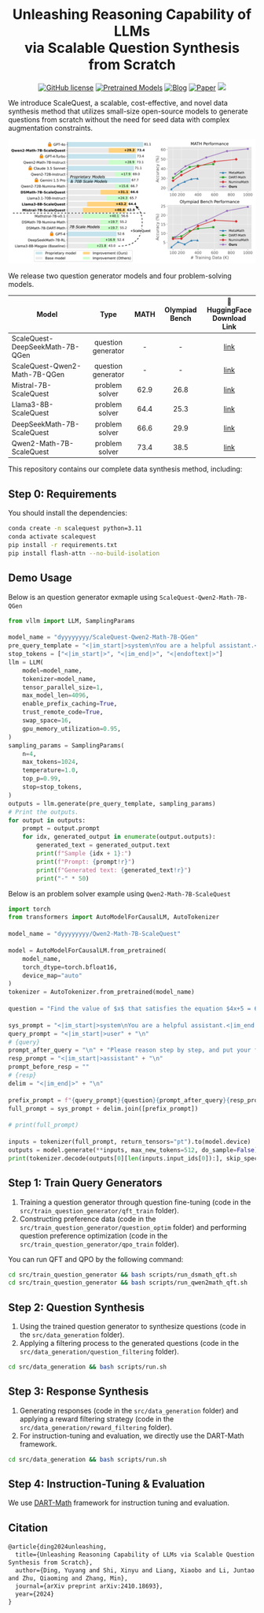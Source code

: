 <p align="center">
<h1 align="center">Unleashing Reasoning Capability of LLMs<br>via Scalable Question Synthesis from Scratch</h1>

<p align="center">
    <a href="https://github.com/yyDing1/ScaleQuest/blob/main/LICENSE"><img alt="GitHub license" src="https://img.shields.io/github/license/yyDing1/ScaleQuest"></a>
    <a href="https://huggingface.co/collections/dyyyyyyyy/scalequest-670a7dc2623c91990f28913b"><img alt="Pretrained Models" src="https://img.shields.io/badge/🤗 HuggingFace-Data & Models-green"></a>
    <a href="https://scalequest.github.io/"><img alt="Blog" src="https://img.shields.io/badge/📒-Blog Post-blue"></a>
    <a href="https://arxiv.org/abs/2410.18693"><img alt="Paper" src="https://img.shields.io/badge/📄-Paper-orange"></a>
    <a href="https://opennlg.cn/"><img src="https://img.shields.io/badge/Organization-OpenNLG%20Group-blueviolet"></a>
</p>

We introduce ScaleQuest, a scalable, cost-effective, and novel data synthesis method that utilizes small-size open-source models to generate questions from scratch without the need for seed data with complex augmentation constraints.

![](img/results.png)

We release two question generator models and four problem-solving models.

| Model | Type | MATH | Olympiad Bench | 🤗 HuggingFace<br />Download Link |
| - | :-: | :-: | :-: | :-: |
| ScaleQuest-DeepSeekMath-7B-QGen | question generator | - | - | [link](https://huggingface.co/dyyyyyyyy/ScaleQuest-DeepSeekMath-7B-QGen)
| ScaleQuest-Qwen2-Math-7B-QGen | question generator | - | - | [link](https://huggingface.co/dyyyyyyyy/ScaleQuest-Qwen2-Math-7B-QGen)
| Mistral-7B-ScaleQuest | problem solver | 62.9 | 26.8 | [link](https://huggingface.co/dyyyyyyyy/Mistral-7B-ScaleQuest) |
| Llama3-8B-ScaleQuest | problem solver | 64.4 | 25.3 | [link](https://huggingface.co/dyyyyyyyy/Llama3-8B-ScaleQuest) |
| DeepSeekMath-7B-ScaleQuest | problem solver | 66.6 | 29.9 | [link](https://huggingface.co/dyyyyyyyy/DeepSeekMath-7B-ScaleQuest) |
| Qwen2-Math-7B-ScaleQuest | problem solver | 73.4 | 38.5 | [link](https://huggingface.co/dyyyyyyyy/Qwen2-Math-7B-ScaleQuest) |

This repository contains our complete data synthesis method, including:

## Step 0: Requirements

You should install the dependencies:

```bash
conda create -n scalequest python=3.11
conda activate scalequest
pip install -r requirements.txt
pip install flash-attn --no-build-isolation
```


## Demo Usage

Below is an question generator exmaple using `ScaleQuest-Qwen2-Math-7B-QGen`
```python
from vllm import LLM, SamplingParams

model_name = "dyyyyyyyy/ScaleQuest-Qwen2-Math-7B-QGen"
pre_query_template = "<|im_start|>system\nYou are a helpful assistant.<|im_end|>\n<|im_start|>user\n"
stop_tokens = ["<|im_start|>", "<|im_end|>", "<|endoftext|>"]
llm = LLM(
    model=model_name,
    tokenizer=model_name,
    tensor_parallel_size=1,
    max_model_len=4096,
    enable_prefix_caching=True,
    trust_remote_code=True,
    swap_space=16,
    gpu_memory_utilization=0.95,
)
sampling_params = SamplingParams(
    n=4,
    max_tokens=1024,
    temperature=1.0,
    top_p=0.99,
    stop=stop_tokens,
)
outputs = llm.generate(pre_query_template, sampling_params)
# Print the outputs.
for output in outputs:
    prompt = output.prompt
    for idx, generated_output in enumerate(output.outputs):
        generated_text = generated_output.text
        print(f"Sample {idx + 1}:")
        print(f"Prompt: {prompt!r}")
        print(f"Generated text: {generated_text!r}")
        print("-" * 50)
```

Below is an problem solver example using `Qwen2-Math-7B-ScaleQuest`

```python
import torch
from transformers import AutoModelForCausalLM, AutoTokenizer

model_name = "dyyyyyyyy/Qwen2-Math-7B-ScaleQuest"

model = AutoModelForCausalLM.from_pretrained(
    model_name,
    torch_dtype=torch.bfloat16,
    device_map="auto"
)
tokenizer = AutoTokenizer.from_pretrained(model_name)

question = "Find the value of $x$ that satisfies the equation $4x+5 = 6x+7$."

sys_prompt = "<|im_start|>system\nYou are a helpful assistant.<|im_end|>\n"
query_prompt = "<|im_start|>user" + "\n"
# {query}
prompt_after_query = "\n" + "Please reason step by step, and put your final answer within \\boxed{}.<|im_end|>" + "\n"
resp_prompt = "<|im_start|>assistant" + "\n"
prompt_before_resp = ""
# {resp}
delim = "<|im_end|>" + "\n"

prefix_prompt = f"{query_prompt}{question}{prompt_after_query}{resp_prompt}{prompt_before_resp}".rstrip(" ")
full_prompt = sys_prompt + delim.join([prefix_prompt])

# print(full_prompt)

inputs = tokenizer(full_prompt, return_tensors="pt").to(model.device)
outputs = model.generate(**inputs, max_new_tokens=512, do_sample=False)
print(tokenizer.decode(outputs[0][len(inputs.input_ids[0]):], skip_special_tokens=True))
```

## Step 1: Train Query Generators

1. Training a question generator through question fine-tuning (code in the `src/train_question_generator/qft_train` folder).
2. Constructing preference data (code in the `src/train_question_generator/question_optim` folder) and performing question preference optimization (code in the `src/train_question_generator/qpo_train` folder).

You can run QFT and QPO by the following command:

```bash
cd src/train_question_generator && bash scripts/run_dsmath_qft.sh
cd src/train_question_generator && bash scripts/run_qwen2math_qft.sh
```

## Step 2: Question Synthesis

1. Using the trained question generator to synthesize questions (code in the `src/data_generation` folder).
2. Applying a filtering process to the generated questions (code in the `src/data_generation/question_filtering` folder).

```bash
cd src/data_generation && bash scripts/run.sh
```

## Step 3: Response Synthesis

1. Generating responses (code in the `src/data_generation` folder) and applying a reward filtering strategy (code in the `src/data_generation/reward_filtering` folder).
2. For instruction-tuning and evaluation, we directly use the DART-Math framework.

```bash
cd src/data_generation && bash scripts/run.sh
```

## Step 4: Instruction-Tuning & Evaluation

We use [DART-Math](https://github.com/hkust-nlp/dart-math) framework for instruction tuning and evaluation.

## Citation

```
@article{ding2024unleashing,
  title={Unleashing Reasoning Capability of LLMs via Scalable Question Synthesis from Scratch},
  author={Ding, Yuyang and Shi, Xinyu and Liang, Xiaobo and Li, Juntao and Zhu, Qiaoming and Zhang, Min},
  journal={arXiv preprint arXiv:2410.18693},
  year={2024}
}
```
